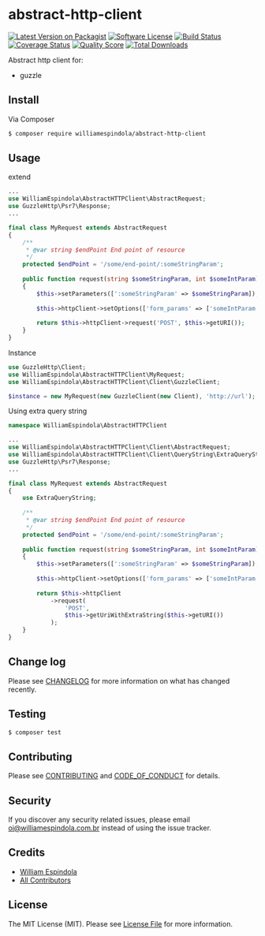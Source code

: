 # abstract-http-client

[![Latest Version on Packagist][ico-version]][link-packagist]
[![Software License][ico-license]](LICENSE.md)
[![Build Status][ico-travis]][link-travis]
[![Coverage Status][ico-scrutinizer]][link-scrutinizer]
[![Quality Score][ico-code-quality]][link-code-quality]
[![Total Downloads][ico-downloads]][link-downloads]

Abstract http client for:
- guzzle

## Install

Via Composer

``` bash
$ composer require williamespindola/abstract-http-client
```

## Usage

extend
```php
...
use WilliamEspindola\AbstractHTTPClient\AbstractRequest;
use GuzzleHttp\Psr7\Response;
...

final class MyRequest extends AbstractRequest
{
    /**
     * @var string $endPoint End point of resource
     */
    protected $endPoint = '/some/end-point/:someStringParam';
    
    public function request(string $someStringParam, int $someIntParam): Response
    {
        $this->setParameters([':someStringParam' => $someStringParam]);
    
        $this->httpClient->setOptions(['form_params' => ['someIntParam' => $someIntParam]]);
   
        return $this->httpClient->request('POST', $this->getURI());
    }
}
```

Instance
```php
use GuzzleHttp\Client;
use WilliamEspindola\AbstractHTTPClient\MyRequest;
use WilliamEspindola\AbstractHTTPClient\Client\GuzzleClient;

$instance = new MyRequest(new GuzzleClient(new Client), 'http://url');
```

Using extra query string

```php
namespace WilliamEspindola\AbstractHTTPClient

...
use WilliamEspindola\AbstractHTTPClient\Client\AbstractRequest;
use WilliamEspindola\AbstractHTTPClient\Client\QueryString\ExtraQueryString;
use GuzzleHttp\Psr7\Response;
...

final class MyRequest extends AbstractRequest
{
    use ExtraQueryString;
    
    /**
     * @var string $endPoint End point of resource
     */
    protected $endPoint = '/some/end-point/:someStringParam';
    
    public function request(string $someStringParam, int $someIntParam): Response
    {
        $this->setParameters([':someStringParam' => $someStringParam]);
    
        $this->httpClient->setOptions(['form_params' => ['someIntParam' => $someIntParam]]);
   
        return $this->httpClient
            ->request(
                'POST', 
                $this->getUriWithExtraString($this->getURI())
            );
    }
}
```

## Change log

Please see [CHANGELOG](CHANGELOG.md) for more information on what has changed recently.

## Testing

``` bash
$ composer test
```

## Contributing

Please see [CONTRIBUTING](CONTRIBUTING.md) and [CODE_OF_CONDUCT](CODE_OF_CONDUCT.md) for details.

## Security

If you discover any security related issues, please email oi@williamespindola.com.br instead of using the issue tracker.

## Credits

- [William Espindola][link-author]
- [All Contributors][link-contributors]

## License

The MIT License (MIT). Please see [License File](LICENSE.md) for more information.

[ico-version]: https://img.shields.io/packagist/v/williamespindola/abstract-http-client.svg?style=flat-square
[ico-license]: https://img.shields.io/badge/license-MIT-brightgreen.svg?style=flat-square
[ico-travis]: https://img.shields.io/travis/williamespindola/abstract-http-client/master.svg?style=flat-square
[ico-scrutinizer]: https://img.shields.io/scrutinizer/coverage/g/williamespindola/abstract-http-client.svg?style=flat-square
[ico-code-quality]: https://img.shields.io/scrutinizer/g/williamespindola/abstract-http-client.svg?style=flat-square
[ico-downloads]: https://img.shields.io/packagist/dt/williamespindola/abstract-http-client.svg?style=flat-square

[link-packagist]: https://packagist.org/packages/williamespindola/abstract-http-client
[link-travis]: https://travis-ci.org/williamespindola/abstract-http-client
[link-scrutinizer]: https://scrutinizer-ci.com/g/williamespindola/abstract-http-client/code-structure
[link-code-quality]: https://scrutinizer-ci.com/g/williamespindola/abstract-http-client
[link-downloads]: https://packagist.org/packages/williamespindola/abstract-http-client
[link-author]: https://github.com/williamespindola
[link-contributors]: ../../contributors
